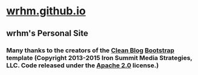 # [wrhm.github.io](wrhm.github.io)
## wrhm's Personal Site
### Many thanks to the creators of the [Clean Blog](http://startbootstrap.com/template-overviews/clean-blog/) [Bootstrap](http://getbootstrap.com/) template (Copyright 2013-2015 Iron Summit Media Strategies, LLC. Code released under the [Apache 2.0](https://github.com/IronSummitMedia/startbootstrap-clean-blog/blob/gh-pages/LICENSE) license.)

